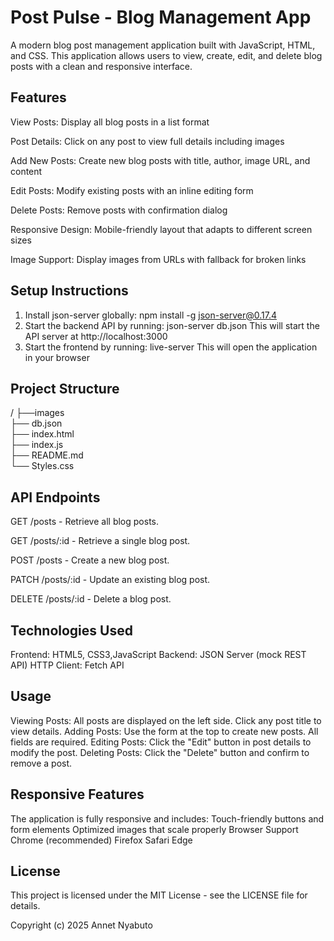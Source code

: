 # Post Pulse - Blog Management App

A modern blog post management application built with JavaScript, HTML, and CSS. This application allows users to view, create, edit, and delete blog posts with a clean and responsive interface.

## Features

View Posts: Display all blog posts in a list format

Post Details: Click on any post to view full details including images

Add New Posts: Create new blog posts with title, author, image URL, and content

Edit Posts: Modify existing posts with an inline editing form

Delete Posts: Remove posts with confirmation dialog

Responsive Design: Mobile-friendly layout that adapts to different screen sizes

Image Support: Display images from URLs with fallback for broken links

## Setup Instructions
1. Install json-server globally:
   npm install -g json-server@0.17.4
2. Start the backend API by running:
   json-server db.json
   This will start the API server at http://localhost:3000
3. Start the frontend by running:
   live-server
   This will open the application in your browser


## Project Structure
/
├──images          
├── db.json        
├── index.html     
├── index.js            
├── README.md           
└── Styles.css         


## API Endpoints
GET /posts - Retrieve all blog posts.

GET /posts/:id - Retrieve a single blog post.

POST /posts - Create a new blog post.

PATCH /posts/:id - Update an existing blog post.

DELETE /posts/:id - Delete a blog post.


## Technologies Used
Frontend: HTML5, CSS3,JavaScript
Backend: JSON Server (mock REST API)
HTTP Client: Fetch API

## Usage
Viewing Posts: All posts are displayed on the left side. Click any post title to view details.
Adding Posts: Use the form at the top to create new posts. All fields are required.
Editing Posts: Click the "Edit" button in post details to modify the post.
Deleting Posts: Click the "Delete" button and confirm to remove a post.

## Responsive Features
The application is fully responsive and includes:
Touch-friendly buttons and form elements
Optimized images that scale properly
Browser Support
Chrome (recommended)
Firefox
Safari
Edge

## License
This project is licensed under the MIT License - see the LICENSE file for details.

Copyright (c) 2025 Annet Nyabuto